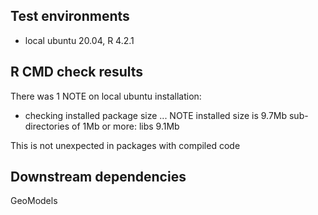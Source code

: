 ## Test environments
* local ubuntu 20.04, R 4.2.1

## R CMD check results


There was 1 NOTE on local ubuntu installation:

* checking installed package size ... NOTE
  installed size is  9.7Mb
  sub-directories of 1Mb or more:
    libs   9.1Mb

This is not unexpected in packages with compiled code



## Downstream dependencies
GeoModels